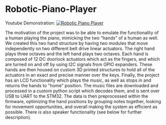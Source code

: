 # Robotic-Piano-Player

Youtube Demonstration:
[![Robotic Piano Player](https://i9.ytimg.com/vi_webp/aeWdHynBX10/mq2.webp?sqp=CJyujK0G-oaymwEmCMACELQB8quKqQMa8AEB-AH-CYAC0AWKAgwIABABGGUgWShLMA8=&rs=AOn4CLC0VVDK9QMJ5O4WsxOxDenrAmgwxQ)](https://youtu.be/aeWdHynBX10)

The motivation of the project was to be able to emulate the functionality of a human playing the piano, mimicking the two "hands" of a human as well. We created this two hand structure by having two modules that move independently on two different belt drive linear actuators. The right hand plays three octaves and the left hand plays two octaves. Each hand is composed of 12 DC doorlock actuators which act as the fingers, and which are turned on and off by using I2C signals from GPIO expanders. These hands are then housed on custom 3D printed structures to hold all of the actuators in an exact and precise manner over the keys. Finally, the project has an LCD functionality which plays the music, as well as stops in and returns the hands to "home" position. The music files are downloaded and processed in a custom python script which decodes them, and is sent over USB to UART to the STM32. The data is then preprocessed within the firmware, optimizing the hand positions by grouping notes together, looking for movement opportunities, and overall making the system as efficient as possible. There is also speaker functionality (see below for further description). 
